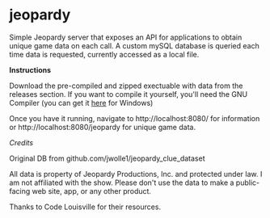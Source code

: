 # jeopardy
Simple Jeopardy server that exposes an API for applications to obtain unique game data on each call.
A custom mySQL database is queried each time data is requested, currently accessed as a local file.

**Instructions**

Download the pre-compiled and zipped exectuable with data from the releases section.
If you want to compile it yourself, you'll need the GNU Compiler (you can get it [here](https://sourceforge.net/projects/mingw-w64/files/mingw-w64/mingw-w64-release/) for Windows)

Once you have it running, navigate to http://localhost:8080/ for information or http://localhost:8080/jeopardy for unique game data.


*Credits*

Original DB from github.com/jwolle1/jeopardy_clue_dataset

All data is property of Jeopardy Productions, Inc. and protected under law. I am not affiliated with the show. Please don't use the data to make a public-facing web site, app, or any other product.

Thanks to Code Louisville for their resources.